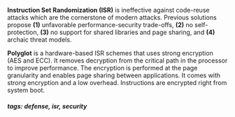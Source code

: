 <!-- Please prefix the notes with the date as in [22/12/2020] -->

**Instruction Set Randomization (ISR)** is ineffective against code-reuse attacks which are the cornerstone of modern attacks. Previous solutions propose **(1)** unfavorable performance-security trade-offs, **(2)** no self-protection, **(3)** no support for shared libraries and page sharing, and **(4)** archaic threat models.

**Polyglot** is a hardware-based ISR schemes that uses strong encryption (AES and ECC). It removes decryption from the critical path in the processor to improve performance. The encryption is performed at the page granularity and enables page sharing between applications. It comes with strong encryption and a low overhead. Instructions are encrypted right from system boot.

##### tags: defense, isr, security